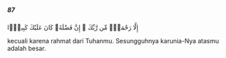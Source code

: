 ##### 87

<span class="ayah">إِلَّا رَحْمَةًۭ مِّن رَّبِّكَ ۚ إِنَّ فَضْلَهُۥ كَانَ عَلَيْكَ كَبِيرًۭا</span>

<span class="ayah_translation">kecuali karena rahmat dari Tuhanmu. Sesungguhnya karunia-Nya atasmu adalah besar.</span>
